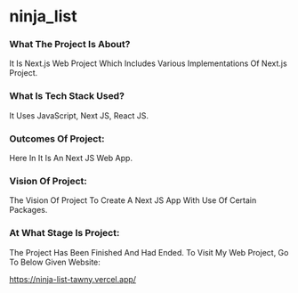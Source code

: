 # ninja_list

### What The Project Is About?
It Is Next.js Web Project Which Includes Various Implementations Of Next.js Project.

### What Is Tech Stack Used?
It Uses JavaScript, Next JS, React JS.

### Outcomes Of Project:
Here In It Is An Next JS Web App.

### Vision Of Project:
The Vision Of Project To Create A Next JS App With Use Of Certain Packages.

### At What Stage Is Project:
The Project Has Been Finished And Had Ended. To Visit My Web Project, Go To Below Given Website:

https://ninja-list-tawny.vercel.app/
